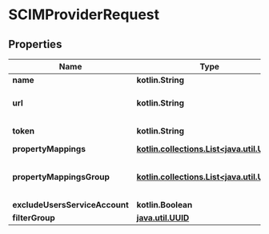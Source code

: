 
# SCIMProviderRequest

## Properties
Name | Type | Description | Notes
------------ | ------------- | ------------- | -------------
**name** | **kotlin.String** |  | 
**url** | **kotlin.String** | Base URL to SCIM requests, usually ends in /v2 | 
**token** | **kotlin.String** | Authentication token | 
**propertyMappings** | [**kotlin.collections.List&lt;java.util.UUID&gt;**](java.util.UUID.md) |  |  [optional]
**propertyMappingsGroup** | [**kotlin.collections.List&lt;java.util.UUID&gt;**](java.util.UUID.md) | Property mappings used for group creation/updating. |  [optional]
**excludeUsersServiceAccount** | **kotlin.Boolean** |  |  [optional]
**filterGroup** | [**java.util.UUID**](java.util.UUID.md) |  |  [optional]



